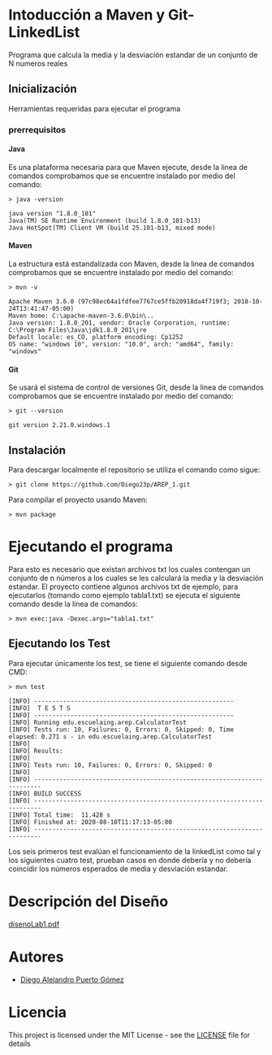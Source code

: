 # Intoducción a Maven y Git-LinkedList

Programa que calcula la media y la desviación estandar de un conjunto de N numeros reales

## Inicialización

Herramientas requeridas para ejecutar el programa

### prerrequisitos

#### Java

Es una plataforma necesaria para que Maven ejecute, desde la linea de comandos comprobamos que se encuentre instalado por medio del comando:
```
> java -version

java version "1.8.0_101"
Java(TM) SE Runtime Environment (build 1.8.0_101-b13)
Java HotSpot(TM) Client VM (build 25.101-b13, mixed mode)
```

#### Maven

La estructura está estandalizada con Maven, desde la linea de comandos comprobamos que se encuentre instalado por medio del comando:
```
> mvn -v

Apache Maven 3.6.0 (97c98ec64a1fdfee7767ce5ffb20918da4f719f3; 2018-10-24T13:41:47-05:00)
Maven home: C:\apache-maven-3.6.0\bin\..
Java version: 1.8.0_201, vendor: Oracle Corporation, runtime: C:\Program Files\Java\jdk1.8.0_201\jre
Default locale: es_CO, platform encoding: Cp1252
OS name: "windows 10", version: "10.0", arch: "amd64", family: "windows"
```

#### Git

Se usará el sistema de control de versiones Git, desde la linea de comandos comprobamos que se encuentre instalado por medio del comando:
```
> git --version

git version 2.21.0.windows.1
```

## Instalación

Para descargar localmente el repositorio se utiliza el comando como sigue:
```
> git clone https://github.com/Diego23p/AREP_1.git
```

Para compilar el proyecto usando Maven:
```
> mvn package
```

# Ejecutando el programa

Para esto es necesario que existan archivos txt los cuales contengan un conjunto de n números a los cuales se les calculará la media y la desviación estandar. El proyecto contiene algunos archivos txt de ejemplo, para ejecutarlos (tomando como ejemplo tabla1.txt) se ejecuta el siguiente comando desde la linea de comandos: 
```
> mvn exec:java -Dexec.args="tabla1.txt"
```

## Ejecutando los Test

Para ejecutar únicamente los test, se tiene el siguiente comando desde CMD:
```
> mvn test

[INFO] -------------------------------------------------------
[INFO]  T E S T S
[INFO] -------------------------------------------------------
[INFO] Running edu.escuelaing.arep.CalculatorTest
[INFO] Tests run: 10, Failures: 0, Errors: 0, Skipped: 0, Time elapsed: 0.271 s - in edu.escuelaing.arep.CalculatorTest
[INFO]
[INFO] Results:
[INFO]
[INFO] Tests run: 10, Failures: 0, Errors: 0, Skipped: 0
[INFO]
[INFO] ------------------------------------------------------------------------
[INFO] BUILD SUCCESS
[INFO] ------------------------------------------------------------------------
[INFO] Total time:  11.428 s
[INFO] Finished at: 2020-08-10T11:17:13-05:00
[INFO] ------------------------------------------------------------------------
```

Los seis primeros test evalúan el funcionamiento de la linkedList como tal y los siguientes cuatro test, prueban casos en donde debería y no debería coincidir los números esperados de media y desviación estandar.

# Descripción del Diseño

[disenoLab1.pdf](disenoLab1.pdf)

# Autores

- [Diego Alejandro Puerto Gómez](https://github.com/Diego23p)

# Licencia

This project is licensed under the MIT License - see the [LICENSE](LICENSE) file for details
